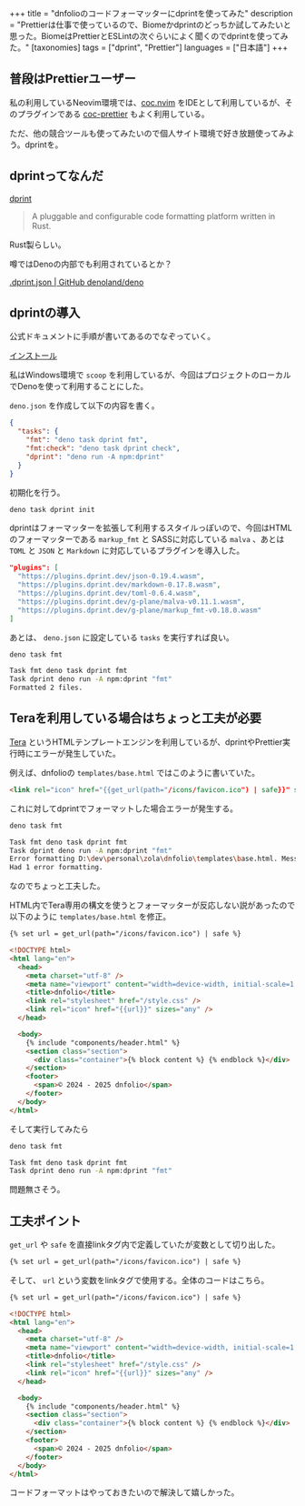 +++
title = "dnfolioのコードフォーマッターにdprintを使ってみた"
description = "Prettierは仕事で使っているので、Biomeかdprintのどっちか試してみたいと思った。BiomeはPrettierとESLintの次ぐらいによく聞くのでdprintを使ってみた。"
[taxonomies]
tags = ["dprint", "Prettier"]
languages = ["日本語"]
+++

## 普段はPrettierユーザー

私の利用しているNeovim環境では、[coc.nvim](https://github.com/neoclide/coc.nvim) をIDEとして利用しているが、そのプラグインである [coc-prettier](https://github.com/neoclide/coc-prettier) もよく利用している。

ただ、他の競合ツールも使ってみたいので個人サイト環境で好き放題使ってみよう。dprintを。

## dprintってなんだ

[dprint](https://dprint.dev/)

> A pluggable and configurable code formatting platform written in Rust.

Rust製らしい。

噂ではDenoの内部でも利用されているとか？

[.dprint.json | GitHub denoland/deno](https://github.com/denoland/deno/blob/main/.dprint.json)

## dprintの導入

公式ドキュメントに手順が書いてあるのでなぞっていく。

[インストール](https://dprint.dev/install/)

私はWindows環境で `scoop` を利用しているが、今回はプロジェクトのローカルでDenoを使って利用することにした。

`deno.json` を作成して以下の内容を書く。

```json
{
  "tasks": {
    "fmt": "deno task dprint fmt",
    "fmt:check": "deno task dprint check",
    "dprint": "deno run -A npm:dprint"
  }
}
```

初期化を行う。

```sh
deno task dprint init
```

dprintはフォーマッターを拡張して利用するスタイルっぽいので、今回はHTMLのフォーマッターである `markup_fmt` と SASSに対応している `malva` 、あとは `TOML` と `JSON` と `Markdown` に対応しているプラグインを導入した。

```json
"plugins": [
  "https://plugins.dprint.dev/json-0.19.4.wasm",
  "https://plugins.dprint.dev/markdown-0.17.8.wasm",
  "https://plugins.dprint.dev/toml-0.6.4.wasm",
  "https://plugins.dprint.dev/g-plane/malva-v0.11.1.wasm",
  "https://plugins.dprint.dev/g-plane/markup_fmt-v0.18.0.wasm"
]
```

あとは、 `deno.json` に設定している `tasks` を実行すれば良い。

```sh
deno task fmt

Task fmt deno task dprint fmt
Task dprint deno run -A npm:dprint "fmt"
Formatted 2 files.
```

## Teraを利用している場合はちょっと工夫が必要

[Tera](https://github.com/Keats/tera) というHTMLテンプレートエンジンを利用しているが、dprintやPrettier実行時にエラーが発生していた。

例えば、dnfolioの `templates/base.html` ではこのように書いていた。

```html
<link rel="icon" href="{{get_url(path="/icons/favicon.ico") | safe}}" sizes="any" />
```

これに対してdprintでフォーマットした場合エラーが発生する。

```sh
deno task fmt

Task fmt deno task dprint fmt
Task dprint deno run -A npm:dprint "fmt"
Error formatting D:\dev\personal\zola\dnfolio\templates\base.html. Message: syntax error 'expected self close tag' at line 11, column 46
Had 1 error formatting.
```

なのでちょっと工夫した。

HTML内でTera専用の構文を使うとフォーマッターが反応しない説があったので以下のように `templates/base.html` を修正。

```html
{% set url = get_url(path="/icons/favicon.ico") | safe %}

<!DOCTYPE html>
<html lang="en">
  <head>
    <meta charset="utf-8" />
    <meta name="viewport" content="width=device-width, initial-scale=1.0" />
    <title>dnfolio</title>
    <link rel="stylesheet" href="/style.css" />
    <link rel="icon" href="{{url}}" sizes="any" />
  </head>

  <body>
    {% include "components/header.html" %}
    <section class="section">
      <div class="container">{% block content %} {% endblock %}</div>
    </section>
    <footer>
      <span>© 2024 - 2025 dnfolio</span>
    </footer>
  </body>
</html>
```

そして実行してみたら

```sh
deno task fmt

Task fmt deno task dprint fmt
Task dprint deno run -A npm:dprint "fmt"
```

問題無さそう。

## 工夫ポイント

`get_url` や `safe` を直接linkタグ内で定義していたが変数として切り出した。

```html
{% set url = get_url(path="/icons/favicon.ico") | safe %}
```

そして、 `url` という変数をlinkタグで使用する。全体のコードはこちら。

```html
{% set url = get_url(path="/icons/favicon.ico") | safe %}

<!DOCTYPE html>
<html lang="en">
  <head>
    <meta charset="utf-8" />
    <meta name="viewport" content="width=device-width, initial-scale=1.0" />
    <title>dnfolio</title>
    <link rel="stylesheet" href="/style.css" />
    <link rel="icon" href="{{url}}" sizes="any" />
  </head>

  <body>
    {% include "components/header.html" %}
    <section class="section">
      <div class="container">{% block content %} {% endblock %}</div>
    </section>
    <footer>
      <span>© 2024 - 2025 dnfolio</span>
    </footer>
  </body>
</html>
```

コードフォーマットはやっておきたいので解決して嬉しかった。
